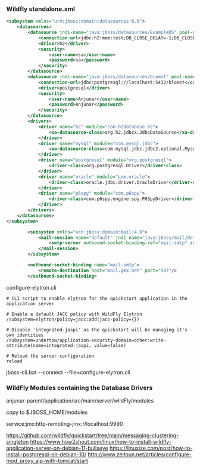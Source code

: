 ### Wildfly standalone.xml

```xml
<subsystem xmlns="urn:jboss:domain:datasources:6.0">
    <datasources>
        <datasource jndi-name="java:jboss/datasources/ExampleDS" pool-name="ExampleDS" enabled="true" use-java-context="true">
            <connection-url>jdbc:h2:mem:test;DB_CLOSE_DELAY=-1;DB_CLOSE_ON_EXIT=FALSE</connection-url>
            <driver>h2</driver>
            <security>
                <user-name>sa</user-name>
                <password>sa</password>
            </security>
        </datasource>
        <datasource jndi-name="java:jboss/datasources/blomst" pool-name="Blomst" enabled="true" use-java-context="true">
            <connection-url>jdbc:postgresql://localhost:5432/blomst</connection-url>
            <driver>postgresql</driver>
            <security>
                <user-name>Anjunar</user-name>
                <password>Anjunar</password>
            </security>
        </datasource>
        <drivers>
            <driver name="h2" module="com.h2database.h2">
                <xa-datasource-class>org.h2.jdbcx.JdbcDataSource</xa-datasource-class>
            </driver>
            <driver name="mysql" module="com.mysql.jdbc">
                <xa-datasource-class>com.mysql.jdbc.jdbc2.optional.MysqlXADataSource</xa-datasource-class>
            </driver>
            <driver name="postgresql" module="org.postgresql">
                <driver-class>org.postgresql.Driver</driver-class>
            </driver>
            <driver name="oracle" module="com.oracle">
                <driver-class>oracle.jdbc.driver.OracleDriver</driver-class>
            </driver>
            <driver name="p6spy" module="com.p6spy">
                <driver-class>com.p6spy.engine.spy.P6SpyDriver</driver-class>
            </driver>
        </drivers>
    </datasources>
</subsystem>
```

```xml
        <subsystem xmlns="urn:jboss:domain:mail:4.0">
            <mail-session name="default" jndi-name="java:jboss/mail/Default">
                <smtp-server outbound-socket-binding-ref="mail-smtp" ssl="false" tls="true" username="anjunar@gmx.de" password="s3cr3t"/>
            </mail-session>
        </subsystem>
```


```xml
        <outbound-socket-binding name="mail-smtp">
            <remote-destination host="mail.gmx.net" port="587"/>
        </outbound-socket-binding>
```


configure-elytron.cli
```
# CLI script to enable elytron for the quickstart application in the application server

# Enable a default JACC policy with WildFly Elytron
/subsystem=elytron/policy=jacc:add(jacc-policy={})

# Disable 'integrated-jaspi' as the quickstart will be managing it's own identities
/subsystem=undertow/application-security-domain=other:write-attribute(name=integrated-jaspi, value=false)

# Reload the server configuration
reload
```

jboss-cli.bat --connect --file=configure-elytron.cli

### WildFly Modules containing the Database Drivers

anjunar-parent/application/src/main/server/wildFly/modules

copy to $JBOSS_HOME/modules

service:jmx:http-remoting-jmx://localhost:9990

https://github.com/wildfly/quickstart/tree/main/messaging-clustering-singleton
https://www.how2shout.com/linux/how-to-install-wildfly-application-server-on-debian-11-bullseye
https://linuxize.com/post/how-to-install-postgresql-on-debian-10/
http://www.zeitoun.net/articles/configure-mod_proxy_ajp-with-tomcat/start